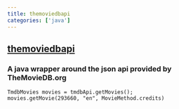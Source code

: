 ```yaml
---
title: themoviedbapi
categories: ['java']
---
```

## [themoviedbapi](https://github.com/holgerbrandl/themoviedbapi)

### A java wrapper around the json api provided by TheMovieDB.org


```
TmdbMovies movies = tmdbApi.getMovies();
movies.getMovie(293660, "en", MovieMethod.credits)
```
